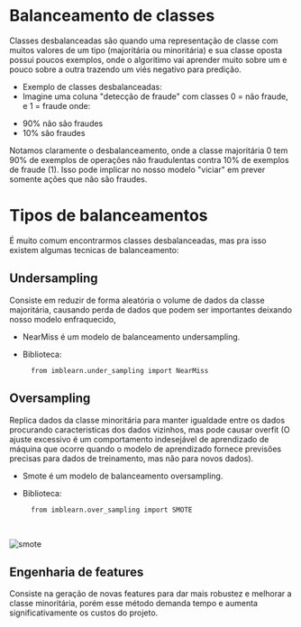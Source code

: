 # Balanceamento de classes
Classes desbalanceadas são quando uma representação de classe com muitos valores de um tipo (majoritária ou minoritária) e sua classe oposta possui poucos exemplos, onde o algoritimo vai aprender muito sobre um e pouco sobre a outra trazendo um viés negativo para predição.<br>

* Exemplo de classes desbalanceadas: <br>
* Imagine uma coluna "detecção de fraude" com classes 0 = não fraude, e 1 = fraude onde:<br>
- 90% não são fraudes
- 10% são fraudes

Notamos claramente o desbalanceamento, onde a classe majoritária 0 tem 90% de exemplos de operações não fraudulentas contra 10% de exemplos de fraude (1). Isso pode implicar no nosso modelo "viciar" em prever somente ações que não são fraudes.

# Tipos de balanceamentos
É muito comum encontrarmos classes desbalanceadas, mas pra isso existem algumas tecnicas de balanceamento:
    
## Undersampling
Consiste em reduzir de forma aleatória o volume de dados da classe majoritária, causando perda de dados que podem ser importantes deixando nosso modelo enfraquecido, 
        
* NearMiss é um modelo de balanceamento undersampling.
* Biblioteca:

        from imblearn.under_sampling import NearMiss

        
## Oversampling
Replica dados da classe minoritária para manter igualdade entre os dados procurando caracteristicas dos dados vizinhos, mas pode causar overfit (O ajuste excessivo é um comportamento indesejável de aprendizado de máquina que ocorre quando o modelo de aprendizado fornece previsões precisas para dados de treinamento, mas não para novos dados).
        
* Smote é um modelo de balanceamento oversampling.
* Biblioteca:

        from imblearn.over_sampling import SMOTE
<br>

![smote](https://user-images.githubusercontent.com/115194365/213033541-39484a5f-6085-4d51-870a-fff62caa5e5e.jpg)

 
 ## Engenharia de features
 Consiste na geração de novas features para dar mais robustez e melhorar a classe minoritária, porém esse método demanda tempo e aumenta significativamente os custos do projeto.

